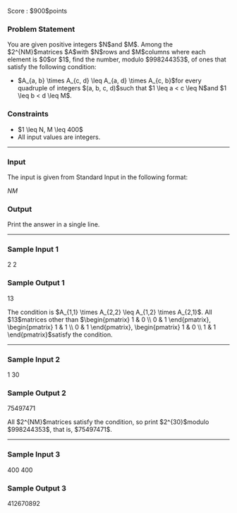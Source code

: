 
<div>

<span>

<span>

<p>
Score : $900$points
</p>

<div>

<section>

### **Problem Statement**

<p>
You are given positive integers $N$and $M$. Among the $2^{NM}$matrices $A$with $N$rows and $M$columns where each element is $0$or $1$, find the number, modulo $998244353$, of ones that satisfy the following condition:
</p>

<ul>

<li>
$A_{a, b} \times A_{c, d} \leq A_{a, d} \times A_{c, b}$for every quadruple of integers $(a, b, c, d)$such that $1 \leq a < c \leq N$and $1 \leq b < d \leq M$.
</li>

</ul>

</section>

</div>

<div>

<section>

### **Constraints**

<ul>

<li>
$1 \leq N, M \leq 400$
</li>

<li>
All input values are integers.
</li>

</ul>

</section>

</div>

---

<div>

<div>

<section>

### **Input**

<p>
The input is given from Standard Input in the following format:
</p>

<div>

$N$$M$
</div>

</section>

</div>

<div>

<section>

### **Output**

<p>
Print the answer in a single line.
</p>

</section>

</div>

</div>

---

<div>

<section>

### **Sample Input 1**

<div>

2 2

</div>

</section>

</div>

<div>

<section>

### **Sample Output 1**

<div>

13

</div>

<p>
The condition is $A_{1,1} \times A_{2,2} \leq A_{1,2} \times A_{2,1}$. All $13$matrices other than $\begin{pmatrix} 1 & 0 \\ 0 & 1 \end{pmatrix}, \begin{pmatrix} 1 & 1 \\ 0 & 1 \end{pmatrix}, \begin{pmatrix} 1 & 0 \\ 1 & 1 \end{pmatrix}$satisfy the condition.
</p>

</section>

</div>

---

<div>

<section>

### **Sample Input 2**

<div>

1 30

</div>

</section>

</div>

<div>

<section>

### **Sample Output 2**

<div>

75497471

</div>

<p>
All $2^{NM}$matrices satisfy the condition, so print $2^{30}$modulo $998244353$, that is, $75497471$.
</p>

</section>

</div>

---

<div>

<section>

### **Sample Input 3**

<div>

400 400

</div>

</section>

</div>

<div>

<section>

### **Sample Output 3**

<div>

412670892

</div>

</section>

</div>

</span>

</span>

</div>
